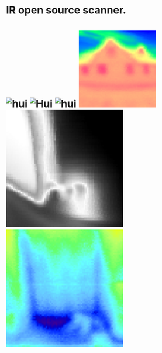 IR open source scanner. 
==
![hui](https://github.com/Groundexp/IR-scanner/blob/master/photos/scanner.png "Optional title")
![Hui](https://github.com/Groundexp/IR-scanner/blob/master/photos/tea.png "cup of tea")
![hui](https://github.com/Groundexp/IR-scanner/blob/master/photos/arm.jpg "Optional title")
![hui](https://github.com/Groundexp/IR/blob/master/photos/house.png "Optional title")
![hui](https://github.com/Groundexp/IR/blob/master/photos/battery.png "Optional title")
![hui](https://github.com/Groundexp/IR/blob/master/photos/door.png "Optional title")
==




